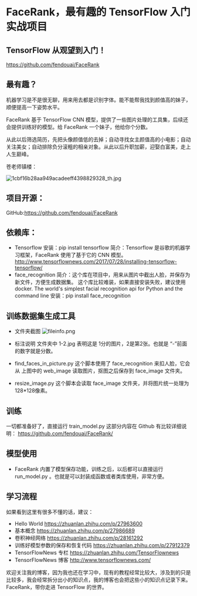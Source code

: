 #  FaceRank，最有趣的 TensorFlow 入门实战项目
##  TensorFlow 从观望到入门！
https://github.com/fendouai/FaceRank

## 最有趣？
机器学习是不是很无聊，用来用去都是识别字体。能不能帮我找到颜值高的妹子，顺便提高一下姿势水平。

FaceRank 基于 TensorFlow CNN 模型，提供了一些图片处理的工具集，后续还会提供训练好的模型。给 FaceRank 一个妹子，他给你个分数。

从此以后筛选简历，先把头像颜值低的去掉；自动寻找女主颜值高的小电影；自动关注美女；自动排除负分滚粗的相亲对象。从此以后升职加薪，迎娶白富美，走上人生巅峰。

苍老师镇楼：

![1cbf16b28aa949acadeeff4398829328_th.jpg](http://upload-images.jianshu.io/upload_images/76451-2deffc054e0e3452.jpg?imageMogr2/auto-orient/strip%7CimageView2/2/w/1240)

## 项目开源：
GitHub:https://github.com/fendouai/FaceRank

## 依赖库：
* Tensorflow
安装：pip install tensorflow
简介：Tensorflow 是谷歌的机器学习框架，FaceRank 使用了基于它的 CNN 模型。
http://www.tensorflownews.com/2017/07/28/installing-tensorflow-tensorflow/
* face_recognition
简介：这个库在项目中，用来从图片中截出人脸，并保存为新文件，方便生成数据集。
这个库比较难装，如果直接安装失败，建议使用 docker.
The world's simplest facial recognition api for Python and the command line
安装：pip install face_recognition

## 训练数据集生成工具
* 文件夹截图
![fileinfo.png](http://www.tensorflownews.com/wp-content/uploads/2017/08/fileinfo.png)

* 标注说明 
文件夹中  1-2.jpg 表明这是 1分的图片，2是第2张。也就是 “-”前面的数字就是分数。

*  find_faces_in_picture.py
这个脚本使用了  face_recognition 来扣人脸，它会从  上图中的 web_image 读取图片，抠图之后保存到 face_image 文件夹。

* resize_image.py
这个脚本会读取  face_image 文件夹，并将图片统一处理为 128*128像素。

## 训练
一切都准备好了，直接运行 train_model.py
这部分内容在 Github 有比较详细说明：
https://github.com/fendouai/FaceRank/

## 模型使用
* FaceRank 内置了模型保存功能，训练之后，以后都可以直接运行  run_model.py 。也就是可以封装成函数或者类库使用，非常方便。

## 学习流程
如果看到这里有很多不懂的话，建议：
*  Hello World
https://zhuanlan.zhihu.com/p/27963600
*  基本概念
https://zhuanlan.zhihu.com/p/27986689
*  卷积神经网络
https://zhuanlan.zhihu.com/p/28161292
*  训练好模型参数的保存和恢复代码
https://zhuanlan.zhihu.com/p/27912379
* TensorFlowNews 专栏
https://zhuanlan.zhihu.com/TensorFlownews
*  TensorFlowNews 博客
http://www.tensorflownews.com/

欢迎关注我的博客，因为我也还在学习中，现有的教程经常比较大，涉及到的只是比较多，我会经常拆分出小的知识点，我的博客也会把这些小的知识点记录下来。
FaceRank，带你走进 TensorFlow 的世界。
